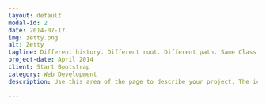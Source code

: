 ```yaml
---
layout: default
modal-id: 2
date: 2014-07-17
img: zetty.png
alt: Zetty
tagline: Different history. Different root. Different path. Same Class. Proud to be apart of BITD 2010-2014
project-date: April 2014
client: Start Bootstrap
category: Web Development
description: Use this area of the page to describe your project. The icon above is part of a free icon set by <a href="https://sellfy.com/p/8Q9P/jV3VZ/">Flat Icons</a>. On their website, you can download their free set with 16 icons, or you can purchase the entire set with 146 icons for only $12!

---
```

